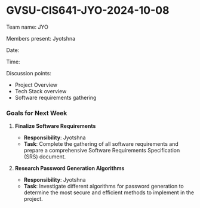 # GVSU-CIS641-JYO-2024-10-08

Team name: JYO

Members present: Jyotshna

Date:

Time:

Discussion points: 

* Project Overview
* Tech Stack overview
* Software requirements gathering

### Goals for Next Week

1. **Finalize Software Requirements**
   - **Responsibility**: Jyotshna
   - **Task**: Complete the gathering of all software requirements and prepare a comprehensive Software Requirements Specification (SRS) document.

2. **Research Password Generation Algorithms**
   - **Responsibility**: Jyotshna
   - **Task**: Investigate different algorithms for password generation to determine the most secure and efficient methods to implement in the project.
